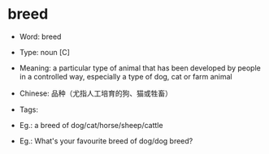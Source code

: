 # breed

- Word: breed

- Type: noun [C]
- Meaning: a particular type of animal that has been developed by people in a controlled way, especially a type of dog, cat or farm animal
- Chinese: 品种（尤指人工培育的狗、猫或牲畜）
- Tags: 
- Eg.: a breed of dog/cat/horse/sheep/cattle
- Eg.: What's your favourite breed of dog/dog breed?

